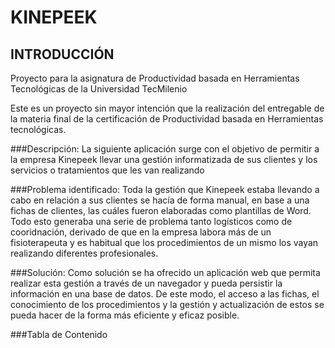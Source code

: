 # KINEPEEK

## INTRODUCCIÓN

Proyecto para la asignatura de Productividad basada en Herramientas Tecnológicas de la Universidad TecMilenio 

Este es un proyecto sin mayor intención que la realización del entregable de la materia final de la certificación de Productividad basada en Herramientas tecnológicas.

###Descripción:
La siguiente aplicación surge con el objetivo de permitir a la empresa Kinepeek llevar una gestión informatizada de sus clientes y los servicios o tratamientos que les van realizando

###Problema identificado:
Toda la gestión que Kinepeek estaba llevando a cabo en relación a sus clientes se hacía de forma manual, en base a una fichas de clientes, las cuáles fueron elaboradas como plantillas de Word. Todo esto generaba una serie de problema tanto logísticos como de cooridnación, derivado de que en la empresa labora más de un fisioterapeuta y es habitual que los procedimientos de un mismo los vayan realizando diferentes profesionales.

###Solución:
Como solución se ha ofrecido un aplicación web que permita realizar esta gestión a través de un navegador y pueda persistir la información en una base de datos. De este modo, el acceso a las fichas, el conocimiento de los procedimientos y la gestión y actualización de estos se pueda hacer de la forma más eficiente y eficaz posible.


###Tabla de Contenido
